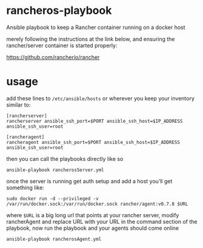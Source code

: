 # rancheros-playbook
Ansible playbook to keep a Rancher container running on a docker host

merely following the instructions at the link below, and ensuring the rancher/server container is started properly: 

https://github.com/rancherio/rancher

# usage

add these lines to `/etc/ansible/hosts` or wherever you keep your inventory similar to:
```
[rancherserver]
rancherserver ansible_ssh_port=$PORT ansible_ssh_host=$IP_ADDRESS ansible_ssh_user=root

[rancheragent]
rancheragent ansible_ssh_port=$PORT ansible_ssh_host=$IP_ADDRESS ansible_ssh_user=root
```
then you can call the playbooks directly like so
```
ansible-playbook rancherosServer.yml
```
once the server is running get auth setup and add a host you’ll get something like:
```
sudo docker run -d --privileged -v /var/run/docker.sock:/var/run/docker.sock rancher/agent:v0.7.8 $URL
```
where `$URL` is a big long url that points at your rancher server, modify rancherAgent and replace URL with your URL in the command section of the playbook, now run the playbook and your agents should come online
```
ansible-playbook rancherosAgent.yml
```
